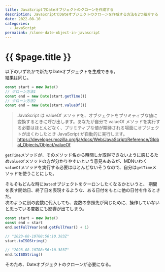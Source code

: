```yaml
---
title: JavaScriptでDateオブジェクトのクローンを作成する
description: JavaScriptでDateオブジェクトのクローンを作成する方法を2つ紹介する
date: 2022-08-10
categories:
  - JavaScript
permalink: /clone-date-object-in-javascript
---
```

# {{ $page.title }}

<PostMeta/>

以下のいずれかで新たなDateオブジェクトを生成できる。  
結果は同じ。  

``` js
const start = new Date()
// クローン方法1
const end = new Date(start.getTime())
// クローン方法2
const end = new Date(start.valueOf())
```

> JavaScript は valueOf メソッドを、オブジェクトをプリミティブな値に変換するときに呼び出します。あなたが自分で valueOf メソッドを実行する必要はほとんどなく、プリミティブな値が期待される場面にオブジェクトが出くわしたとき JavaScript が自動的に実行します。
https://developer.mozilla.org/ja/docs/Web/JavaScript/Reference/Global_Objects/Object/valueOf

`getTime`メソッドが、そのメソッド名から時間しか取得できないように感じるため`valueOf`メソッドの方が分かりやすいという意見もあるが、MDNいわく`valueOf`メソッドを実行する必要はほとんどないそうなので、自分は`getTime`メソッドを使うことにした。  
  
そもそもどんな時に`Date`オブジェクトをクーロンしたくなるかというと、
期間を表す開始日、終了日を表現するような、ある日付をもとに他の日付を作るときだ。  
次のように別の変数に代入しても、変数の参照先が同じために、操作していないと思っている変数にも影響が出てしまう。  

``` js
const start = new Date()
const end = start
end.setFullYear(end.getFullYear() + 1)

// "2023-08-10T08:56:10.383Z"
start.toISOString()

// "2023-08-10T08:56:10.383Z"
end.toISOString()
```

そのため、Dateオブジェクトのクローンが必要になる。  
